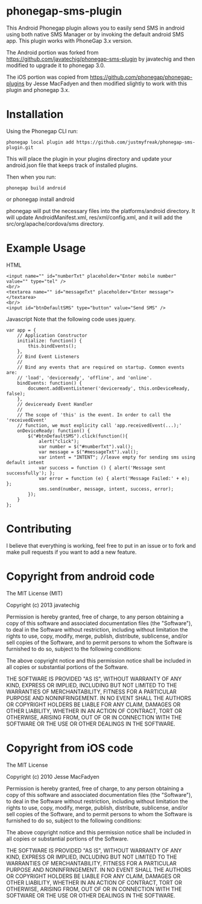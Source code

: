 phonegap-sms-plugin
=====================

This Android Phonegap plugin allows you to easily send SMS in android using both native SMS Manager or by invoking the default android SMS app. This plugin works with PhoneGap 3.x version.

The Android portion was forked from https://github.com/javatechig/phonegap-sms-plugin by javatechig and then modified to upgrade it to phonegap 3.0.

The iOS portion was copied from https://github.com/phonegap/phonegap-plugins by Jesse MacFadyen and then modified slightly to work with this plugin and phonegap 3.x.



Installation
=================

Using the Phonegap CLI run:

    phonegap local plugin add https://github.com/justmyfreak/phonegap-sms-plugin.git

This will place the plugin in your plugins directory and update your android.json file that keeps track of installed plugins.

Then when you run:

	phonegap build android

or
	phonegap install android

phonegap will put the necessary files into the platforms/android directory. It will update AndroidManifest.xml, res/xml/config.xml, and it will add the src/org/apache/cordova/sms directory.

Example Usage
=================

HTML

	<input name="" id="numberTxt" placeholder="Enter mobile number" value="" type="tel" />
    <br/>
    <textarea name="" id="messageTxt" placeholder="Enter message"></textarea>
    <br/>
    <input id="btnDefaultSMS" type="button" value="Send SMS" />

Javascript
Note that the following code uses jquery.

	var app = {
	    // Application Constructor
	    initialize: function() {
	        this.bindEvents();
	    },
	    // Bind Event Listeners
	    //
	    // Bind any events that are required on startup. Common events are:
	    // 'load', 'deviceready', 'offline', and 'online'.
	    bindEvents: function() {
	        document.addEventListener('deviceready', this.onDeviceReady, false);
	    },
	    // deviceready Event Handler
	    //
	    // The scope of 'this' is the event. In order to call the 'receivedEvent'
	    // function, we must explicity call 'app.receivedEvent(...);'
	    onDeviceReady: function() {
	        $("#btnDefaultSMS").click(function(){
	            alert("click");
	            var number = $("#numberTxt").val();
	            var message = $("#messageTxt").val();
	            var intent = "INTENT"; //leave empty for sending sms using default intent
	            var success = function () { alert('Message sent successfully'); };
	            var error = function (e) { alert('Message Failed:' + e); };
	            sms.send(number, message, intent, success, error);
	        });
	    }
	};

Contributing
=================

I believe that everything is working, feel free to put in an issue or to fork and make pull requests if you want to add a new feature.

Copyright from android code
=================

The MIT License (MIT)

Copyright (c) 2013 javatechig

Permission is hereby granted, free of charge, to any person obtaining a copy of
this software and associated documentation files (the "Software"), to deal in
the Software without restriction, including without limitation the rights to
use, copy, modify, merge, publish, distribute, sublicense, and/or sell copies of
the Software, and to permit persons to whom the Software is furnished to do so,
subject to the following conditions:

The above copyright notice and this permission notice shall be included in all
copies or substantial portions of the Software.

THE SOFTWARE IS PROVIDED "AS IS", WITHOUT WARRANTY OF ANY KIND, EXPRESS OR
IMPLIED, INCLUDING BUT NOT LIMITED TO THE WARRANTIES OF MERCHANTABILITY, FITNESS
FOR A PARTICULAR PURPOSE AND NONINFRINGEMENT. IN NO EVENT SHALL THE AUTHORS OR
COPYRIGHT HOLDERS BE LIABLE FOR ANY CLAIM, DAMAGES OR OTHER LIABILITY, WHETHER
IN AN ACTION OF CONTRACT, TORT OR OTHERWISE, ARISING FROM, OUT OF OR IN
CONNECTION WITH THE SOFTWARE OR THE USE OR OTHER DEALINGS IN THE SOFTWARE.

Copyright from iOS code
=================

The MIT License

Copyright (c) 2010 Jesse MacFadyen

Permission is hereby granted, free of charge, to any person obtaining a copy of this software and associated documentation files (the "Software"), to deal in the Software without restriction, including without limitation the rights to use, copy, modify, merge, publish, distribute, sublicense, and/or sell copies of the Software, and to permit persons to whom the Software is furnished to do so, subject to the following conditions:

The above copyright notice and this permission notice shall be included in all copies or substantial portions of the Software.

THE SOFTWARE IS PROVIDED "AS IS", WITHOUT WARRANTY OF ANY KIND, EXPRESS OR IMPLIED, INCLUDING BUT NOT LIMITED TO THE WARRANTIES OF MERCHANTABILITY, FITNESS FOR A PARTICULAR PURPOSE AND NONINFRINGEMENT. IN NO EVENT SHALL THE AUTHORS OR COPYRIGHT HOLDERS BE LIABLE FOR ANY CLAIM, DAMAGES OR OTHER LIABILITY, WHETHER IN AN ACTION OF CONTRACT, TORT OR OTHERWISE, ARISING FROM, OUT OF OR IN CONNECTION WITH THE SOFTWARE OR THE USE OR OTHER DEALINGS IN THE SOFTWARE.
